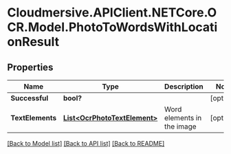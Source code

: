# Cloudmersive.APIClient.NETCore.OCR.Model.PhotoToWordsWithLocationResult
## Properties

Name | Type | Description | Notes
------------ | ------------- | ------------- | -------------
**Successful** | **bool?** |  | [optional] 
**TextElements** | [**List&lt;OcrPhotoTextElement&gt;**](OcrPhotoTextElement.md) | Word elements in the image | [optional] 

[[Back to Model list]](../README.md#documentation-for-models) [[Back to API list]](../README.md#documentation-for-api-endpoints) [[Back to README]](../README.md)

